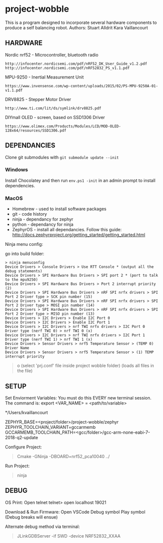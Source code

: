 # project-wobble
This is a program designed to incorporate several hardware components to produce a self balancing robot.
Authors: Stuart Alldrit <skalldri>
         Kara Vaillancourt <kvaillancourt>

## HARDWARE
Nordic nrf52 - Microcontroller, bluetooth radio 

    http://infocenter.nordicsemi.com/pdf/nRF52_DK_User_Guide_v1.2.pdf
    http://infocenter.nordicsemi.com/pdf/nRF52832_PS_v1.1.pdf
    
MPU-9250 - Inertial Measurement Unit

    https://www.invensense.com/wp-content/uploads/2015/02/PS-MPU-9250A-01-v1.1.pdf
    
DRV8825 - Stepper Motor Driver

    http://www.ti.com/lit/ds/symlink/drv8825.pdf
    
DIYmall OLED - screen, based on SSD1306 Driver

    https://www.olimex.com/Products/Modules/LCD/MOD-OLED-128x64/resources/SSD1306.pdf

## DEPENDANCIES

Clone git submodules with `git submodule update --init`

### Windows
Install Chocolatey and then run `env.ps1 -init` in an admin prompt to install dependencies.

### MacOS
- Homebrew - used to install software packages
- git - code history
- ninja - dependancy for zephyr
- python - dependancy for ninja
- ZephyrOS - install all dependancies. Follow this guide: http://docs.zephyrproject.org/getting_started/getting_started.html

Ninja menu config:

go into build folder:

    > ninja menuconfig
    Device Drivers > Console Drivers > Use RTT Console * (output all the debug statements)
    Device Drivers > SPI Hardware Bus Drivers > SPI port 2 * (port to talk to the mpu9250)
    Device Drivers > SPI Hardware Bus Drivers > Port 2 interrupt priority (2)
    Device Drivers > SPI Hardware Bus Drivers > nRF SPI nrfx drivers > SPI Port 2 Driver type > SCK pin number (15)
    Device Drivers > SPI Hardware Bus Drivers > nRF SPI nrfx drivers > SPI Port 2 Driver type > MOSI pin number (14)
    Device Drivers > SPI Hardware Bus Drivers > nRF SPI nrfx drivers > SPI Port 2 Driver type > MISO pin number (13) 
    Device Drivers > I2C Drivers > Enable I2C Port 0
    Device Drivers > I2C Drivers > Enable I2C Port 1
    Device Drivers > I2C Drivers > nrf TWI nrfx drivers > I2C Port 0 Driver type (nerf TWI 0) > nrf TWI 0 (x)
    Device Drivers > I2C Drivers > nrf TWI nrfx drivers > I2C Port 1 Driver type (nerf TWI 1) > nrf TWI 1 (x)
    Device Drivers > Sensor Drivers > nrf5 Temperature Sensor > (TEMP 0) Driver Name
    Device Drivers > Sensor Drivers > nrf5 Temperature Sensor > (1) TEMP interrupt priority

> o (select 'prj.conf' file inside project wobble folder) (loads all files in the file)

## SETUP
Set Enviorment Variables: 
You must do this EVERY new terminal session. The command is:
    export <VAR_NAME> = <path/to/variable>

*/Users/kvaillancourt

ZEPHYR_BASE=<project/folder>/project-wobble/zephyr
ZEPHYR_TOOLCHAIN_VARIANT=gccarmemb
GCCARMEMB_TOOLCHAIN_PATH=<gcc/folder>/gcc-arm-none-eabi-7-2018-q2-update

Configure Project:
> Cmake -GNinja -DBOARD=nrf52_pca10040 ../ 

Run Project:
> ninja

## DEBUG

OS Print:
    Open telnet
    telnet> open localhost 19021

Download & Run Firmware:
    Open VSCode
    Debug symbol
    Play symbol
    (Debug breaks will ensue)

Alternate debug method via terminal: 
> JLinkGDBServer -if SWD -device NRF52832_XXAA
